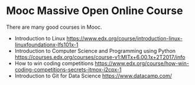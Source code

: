 # Mooc Massive Open Online Course

There are many good courses in Mooc.

- Introduction to Linux <https://www.edx.org/course/introduction-linux-linuxfoundationx-lfs101x-1>
- Introduction to Computer Science and Programming using Python <https://courses.edx.org/courses/course-v1:MITx+6.00.1x+2T2017/info>
- How to win coding competitions <https://www.edx.org/course/how-win-coding-competitions-secrets-itmox-i2cpx-1>
- Introduction to Git for Data Science <https://www.datacamp.com/>

